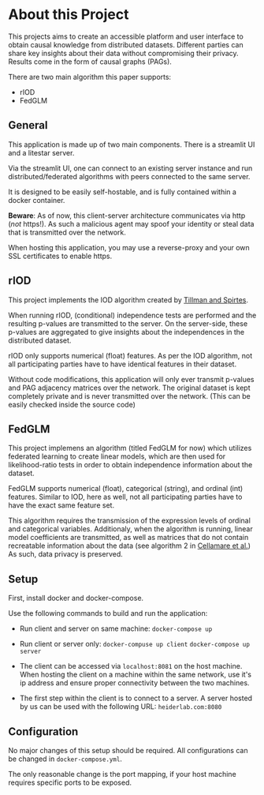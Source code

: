 # About this Project

This projects aims to create an accessible platform and user interface to obtain causal knowledge from distributed datasets.
Different parties can share key insights about their data without compromising their privacy.
Results come in the form of causal graphs (PAGs).

There are two main algorithm this paper supports:
* rIOD
* FedGLM

## General

This application is made up of two main components.
There is a streamlit UI and a litestar server.

Via the streamlit UI, one can connect to an existing server instance and run distributed/federated algorithms with peers connected to the same server.

It is designed to be easily self-hostable, and is fully contained within a docker container.

**Beware**: As of now, this client-server architecture communicates via http (_not_ https!).
As such a malicious agent may spoof your identity or steal data that is transmitted over the network.

When hosting this application, you may use a reverse-proxy and your own SSL certificates to enable https.

## rIOD

This project implements the IOD algorithm created by [Tillman and Spirtes](http://proceedings.mlr.press/v15/tillman11a.html).

When running rIOD, (conditional) independence tests are performed and the resulting p-values are transmitted to the server.
On the server-side, these p-values are aggregated to give insights about the independences in the distributed dataset.

rIOD only supports numerical (float) features.
As per the IOD algorithm, not all participating parties have to have identical features in their dataset.

Without code modifications, this application will only ever transmit p-values and PAG adjacency matrices over the network.
The original dataset is kept completely private and is never transmitted over the network.
(This can be easily checked inside the source code)

## FedGLM

This project implemens an algorithm (titled FedGLM for now) which utilizes federated learning to create linear models, which are then used for likelihood-ratio tests in order to obtain independence information about the dataset.

FedGLM supports numerical (float), categorical (string), and ordinal (int) features.
Similar to IOD, here as well, not all participating parties have to have the exact same feature set.

This algorithm requires the transmission of the expression levels of ordinal and categorical variables.
Additionaly, when the algorithm is running, linear model coefficients are transmitted, as well as matrices that do not contain recreatable information about the data (see algorithm 2 in [Cellamare et al.](https://www.mdpi.com/1999-4893/15/7/243))
As such, data privacy is preserved.

## Setup

First, install docker and docker-compose.

Use the following commands to build and run the application:

* Run client and server on same machine:
`docker-compose up`

* Run client or server only:
`docker-compuse up client`
`docker-compose up server`

* The client can be accessed via `localhost:8081` on the host machine.
When hosting the client on a machine within the same network, use it's ip address and ensure proper connectivity between the two machines.

* The first step within the client is to connect to a server.
A server hosted by us can be used with the following URL: `heiderlab.com:8080`

## Configuration

No major changes of this setup should be required.
All configurations can be changed in `docker-compose.yml`.

The only reasonable change is the port mapping, if your host machine requires specific ports to be exposed.
